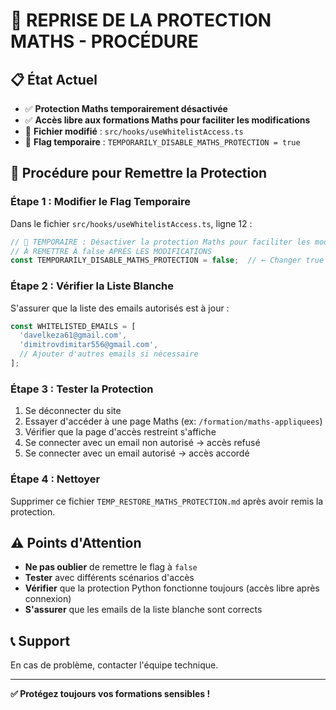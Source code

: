 # 🚨 REPRISE DE LA PROTECTION MATHS - PROCÉDURE

## 📋 État Actuel
- ✅ **Protection Maths temporairement désactivée**
- ✅ **Accès libre aux formations Maths pour faciliter les modifications**
- 📁 **Fichier modifié** : `src/hooks/useWhitelistAccess.ts`
- 🔧 **Flag temporaire** : `TEMPORARILY_DISABLE_MATHS_PROTECTION = true`

## 🔄 Procédure pour Remettre la Protection

### Étape 1 : Modifier le Flag Temporaire
Dans le fichier `src/hooks/useWhitelistAccess.ts`, ligne 12 :

```typescript
// 🚨 TEMPORAIRE : Désactiver la protection Maths pour faciliter les modifications
// À REMETTRE À false APRÈS LES MODIFICATIONS
const TEMPORARILY_DISABLE_MATHS_PROTECTION = false;  // ← Changer true → false
```

### Étape 2 : Vérifier la Liste Blanche
S'assurer que la liste des emails autorisés est à jour :
```typescript
const WHITELISTED_EMAILS = [
  'davelkeza61@gmail.com',
  'dimitrovdimitar556@gmail.com',
  // Ajouter d'autres emails si nécessaire
];
```

### Étape 3 : Tester la Protection
1. Se déconnecter du site
2. Essayer d'accéder à une page Maths (ex: `/formation/maths-appliquees`)
3. Vérifier que la page d'accès restreint s'affiche
4. Se connecter avec un email non autorisé → accès refusé
5. Se connecter avec un email autorisé → accès accordé

### Étape 4 : Nettoyer
Supprimer ce fichier `TEMP_RESTORE_MATHS_PROTECTION.md` après avoir remis la protection.

## ⚠️ Points d'Attention
- **Ne pas oublier** de remettre le flag à `false`
- **Tester** avec différents scénarios d'accès
- **Vérifier** que la protection Python fonctionne toujours (accès libre après connexion)
- **S'assurer** que les emails de la liste blanche sont corrects

## 📞 Support
En cas de problème, contacter l'équipe technique.

---
**✅ Protégez toujours vos formations sensibles !**

